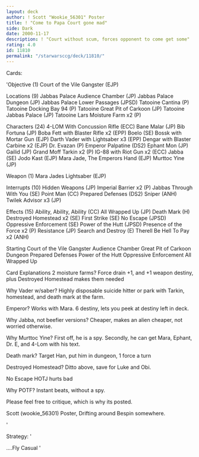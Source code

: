 ```yaml
---
layout: deck
author: ! Scott "Wookie_56301" Poster
title: ! "Come to Papa Court gone mad"
side: Dark
date: 2000-11-17
description: ! "Court without scum, forces opponent to come get some"
rating: 4.0
id: 11810
permalink: "/starwarsccg/deck/11810/"
---
```

Cards: 

'Objective (1)
Court of the Vile Gangster (EJP)

Locations (9)
Jabbas Palace Audience Chamber (JP)
Jabbas Palace Dungeon (JP)
Jabbas Palace Lower Passages (JPSD)
Tatooine Cantina (P)
Tatooine Docking Bay 94 (P)
Tatooine Great Pit of Carkoon (JP)
Tatooine Jabbas Palace (JP)
Tatooine Lars Moisture Farm x2 (P)

Characters (24)
4-LOM With Concussion Rifle (ECC)
Bane Malar (JP)
Bib Fortuna (JP)
Boba Fett with Blaster Rifle x2 (EPP)
Boelo (SE)
Bossk with Mortar Gun (EJP)
Darth Vader with Lightsaber x3 (EPP)
Dengar with Blaster Carbine x2 (EJP)
Dr. Evazan (P)
Emperor Palpatine (DS2)
Ephant Mon (JP)
Gailid (JP)
Grand Moff Tarkin x2 (P)
IG-88 with Riot Gun x2 (ECC)
Jabba (SE)
Jodo Kast (EJP)
Mara Jade, The Emperors Hand (EJP)
Murttoc Yine (JP)

Weapon (1)
Mara Jades Lightsaber (EJP)

Interrupts (10)
Hidden Weapons (JP)
Imperial Barrier x2 (P)
Jabbas Through With You (SE)
Point Man (CC)
Prepared Defenses (DS2)
Sniper (ANH)
Twilek Advisor x3 (JP)

Effects (15)
Ability, Ability, Ability (CC)
All Wrapped Up (JP)
Death Mark (H)
Destroyed Homestead x2 (SE)
First Strike (SE)
No Escape (JPSD)
Oppressive Enforcement (SE)
Power of the Hutt (JPSD)
Presence of the Force x2 (P)
Resistance (JP)
Search and Destroy (E)
Therell Be Hell To Pay x2 (ANH)


Starting
Court of the Vile Gangster
Audience Chamber
Great Pit of Carkoon
Dungeon
Prepared Defenses
Power of the Hutt
Oppressive Enforcement
All Wrapped Up


Card Explanations
2 moisture farms?
  Force drain +1, and +1 weapon destiny, plus Destroyed Homestead makes them needed

Why Vader w/saber?
Highly disposable suicide hitter or park with Tarkin, homestead, and death mark at the farm.

Emperor?
 Works with Mara. 6 destiny, lets you peek at destiny left in deck.

Why Jabba, not beefier versions?
 Cheaper, makes an alien cheaper, not worried otherwise.

Why Murttoc Yine?
 First off, he is a spy.  Secondly, he can get Mara, Ephant, Dr. E, and 4-Lom with his text.

Death mark?
 Target Han, put him in dungeon, 1 force a turn

Destroyed Homestead?
 Ditto above, save for Luke and Obi.

No Escape
 HOTJ hurts bad

Why POTF?
 Instant beats, without a spy.

Please feel free to critique, which is why its posted.

Scott (wookie_56301) Poster,
Drifting around Bespin somewhere.


'

Strategy: '

....Fly Casual '
